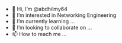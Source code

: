 - 👋 Hi, I’m @abdhilmy64
- 👀 I’m interested in Networking Engineering
- 🌱 I’m currently learning ...
- 💞️ I’m looking to collaborate on ...
- 📫 How to reach me ...

<!---
abdhilmy64/abdhilmy64 is a ✨ special ✨ repository because its `README.md` (this file) appears on your GitHub profile.
You can click the Preview link to take a look at your changes.
--->
